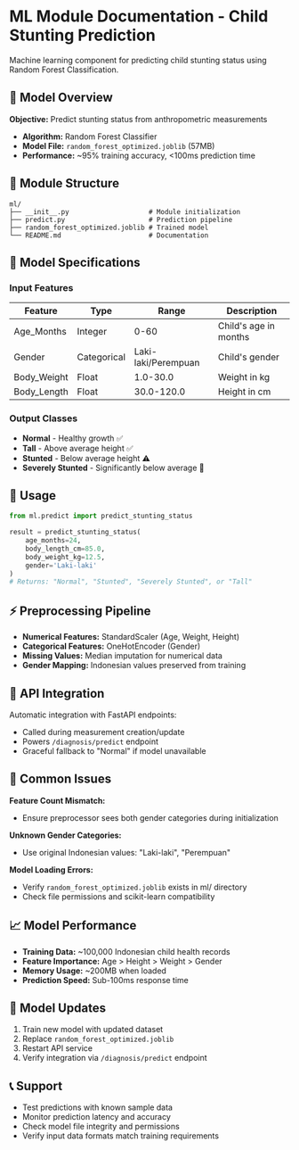 # ML Module Documentation - Child Stunting Prediction

Machine learning component for predicting child stunting status using Random Forest Classification.

## 🧠 Model Overview

**Objective:** Predict stunting status from anthropometric measurements

-   **Algorithm:** Random Forest Classifier
-   **Model File:** `random_forest_optimized.joblib` (57MB)
-   **Performance:** ~95% training accuracy, <100ms prediction time

## 📁 Module Structure

```
ml/
├── __init__.py                    # Module initialization
├── predict.py                     # Prediction pipeline
├── random_forest_optimized.joblib # Trained model
└── README.md                      # Documentation
```

## 🔬 Model Specifications

### Input Features

| Feature     | Type        | Range               | Description           |
| ----------- | ----------- | ------------------- | --------------------- |
| Age_Months  | Integer     | 0-60                | Child's age in months |
| Gender      | Categorical | Laki-laki/Perempuan | Child's gender        |
| Body_Weight | Float       | 1.0-30.0            | Weight in kg          |
| Body_Length | Float       | 30.0-120.0          | Height in cm          |

### Output Classes

-   **Normal** - Healthy growth ✅
-   **Tall** - Above average height ✅
-   **Stunted** - Below average height ⚠️
-   **Severely Stunted** - Significantly below average 🚨

## 🔧 Usage

```python
from ml.predict import predict_stunting_status

result = predict_stunting_status(
    age_months=24,
    body_length_cm=85.0,
    body_weight_kg=12.5,
    gender='Laki-laki'
)
# Returns: "Normal", "Stunted", "Severely Stunted", or "Tall"
```

## ⚡ Preprocessing Pipeline

-   **Numerical Features:** StandardScaler (Age, Weight, Height)
-   **Categorical Features:** OneHotEncoder (Gender)
-   **Missing Values:** Median imputation for numerical data
-   **Gender Mapping:** Indonesian values preserved from training

## 🔄 API Integration

Automatic integration with FastAPI endpoints:

-   Called during measurement creation/update
-   Powers `/diagnosis/predict` endpoint
-   Graceful fallback to "Normal" if model unavailable

## 🚨 Common Issues

**Feature Count Mismatch:**

-   Ensure preprocessor sees both gender categories during initialization

**Unknown Gender Categories:**

-   Use original Indonesian values: "Laki-laki", "Perempuan"

**Model Loading Errors:**

-   Verify `random_forest_optimized.joblib` exists in ml/ directory
-   Check file permissions and scikit-learn compatibility

## 📈 Model Performance

-   **Training Data:** ~100,000 Indonesian child health records
-   **Feature Importance:** Age > Height > Weight > Gender
-   **Memory Usage:** ~200MB when loaded
-   **Prediction Speed:** Sub-100ms response time

## 🔄 Model Updates

1. Train new model with updated dataset
2. Replace `random_forest_optimized.joblib`
3. Restart API service
4. Verify integration via `/diagnosis/predict` endpoint

## 📞 Support

-   Test predictions with known sample data
-   Monitor prediction latency and accuracy
-   Check model file integrity and permissions
-   Verify input data formats match training requirements
